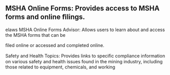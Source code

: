 ## MSHA Online Forms: Provides access to MSHA forms and online ﬁlings.

elaws MSHA Online Forms Advisor: Allows users to learn about and access the MSHA forms that can be

ﬁled online or accessed and completed online.

Safety and Health Topics: Provides links to speciﬁc compliance information on various safety and health issues found in the mining industry, including those related to equipment, chemicals, and working
